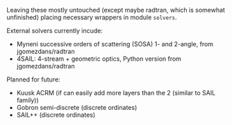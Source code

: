 
Leaving these mostly untouched (except maybe radtran, which is somewhat unfinished)
placing necessary wrappers in module `solvers`.

External solvers currently incude:
* Myneni successive orders of scattering (SOSA) 1- and 2-angle, from jgomezdans/radtran
* 4SAIL: 4-stream + geometric optics, Python version from jgomezdans/radtran

Planned for future:
* Kuusk ACRM (if can easily add more layers than the 2 (similar to SAIL family))
* Gobron semi-discrete (discrete ordinates)
* SAIL++ (discrete ordinates)
